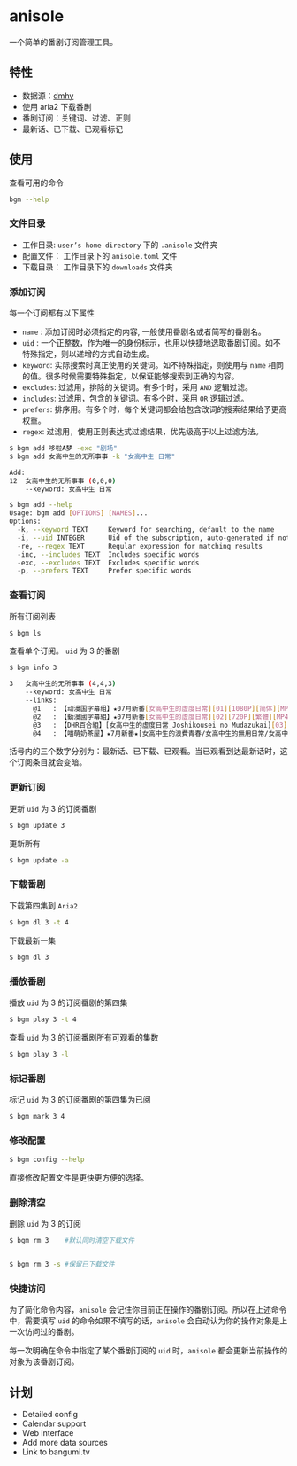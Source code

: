 # anisole
一个简单的番剧订阅管理工具。

## 特性
- 数据源：[dmhy](https://share.dmhy.org/)
- 使用 aria2 下载番剧
- 番剧订阅：关键词、过滤、正则
- 最新话、已下载、已观看标记

## 使用

查看可用的命令

```bash
bgm --help
```
### 文件目录

- 工作目录: `user’s home directory` 下的 `.anisole` 文件夹
- 配置文件： 工作目录下的 `anisole.toml` 文件
- 下载目录： 工作目录下的 `downloads` 文件夹

### 添加订阅

每一个订阅都有以下属性
- `name` : 添加订阅时必须指定的内容, 一般使用番剧名或者简写的番剧名。
- `uid` : 一个正整数，作为唯一的身份标示，也用以快捷地选取番剧订阅。如不特殊指定，则以递增的方式自动生成。
- `keyword`: 实际搜索时真正使用的关键词。如不特殊指定，则使用与 `name` 相同的值。很多时候需要特殊指定，以保证能够搜索到正确的内容。
- `excludes`: 过滤用，排除的关键词。有多个时，采用 `AND` 逻辑过滤。
- `includes`: 过滤用，包含的关键词。有多个时，采用 `OR` 逻辑过滤。
- `prefers`: 排序用。有多个时，每个关键词都会给包含改词的搜索结果给予更高权重。
- `regex`: 过滤用，使用正则表达式过滤结果，优先级高于以上过滤方法。

```bash
$ bgm add 哆啦A梦 -exc "剧场"
$ bgm add 女高中生的无所事事 -k "女高中生 日常"

Add:
12  女高中生的无所事事 (0,0,0)
    --keyword: 女高中生 日常

$ bgm add --help
Usage: bgm add [OPTIONS] [NAMES]...
Options:
  -k, --keyword TEXT     Keyword for searching, default to the name
  -i, --uid INTEGER      Uid of the subscription, auto-generated if not set
  -re, --regex TEXT      Regular expression for matching results
  -inc, --includes TEXT  Includes specific words
  -exc, --excludes TEXT  Excludes specific words
  -p, --prefers TEXT     Prefer specific words
```

### 查看订阅

所有订阅列表
```bash
$ bgm ls
```

查看单个订阅。 `uid` 为 3 的番剧
```bash
$ bgm info 3

3   女高中生的无所事事 (4,4,3)
    --keyword: 女高中生 日常
    --links:
      @1   : 【动漫国字幕组】★07月新番[女高中生的虚度日常][01][1080P][简体][MP4]
      @2   : 【動漫國字幕組】★07月新番[女高中生的虛度日常][02][720P][繁體][MP4]
      @3   : 【DHR百合組】[女高中生的虛度日常_Joshikousei no Mudazukai][03][繁體][720P][MP4]
      @4   : 【喵萌奶茶屋】★7月新番★[女高中生的浪費青春/女高中生的無用日常/女高中生無所事事...
```

括号内的三个数字分别为：最新话、已下载、已观看。当已观看到达最新话时，这个订阅条目就会变暗。

### 更新订阅

更新 `uid` 为 3 的订阅番剧
```bash
$ bgm update 3
```
更新所有
```bash
$ bgm update -a
```
### 下载番剧

下载第四集到 `Aria2`
```bash
$ bgm dl 3 -t 4
```

下载最新一集
```bash
$ bgm dl 3
```

### 播放番剧

播放 `uid` 为 3 的订阅番剧的第四集
```bash
$ bgm play 3 -t 4
```

查看 `uid` 为 3 的订阅番剧所有可观看的集数
```bash
$ bgm play 3 -l
```


### 标记番剧
标记 `uid` 为 3 的订阅番剧的第四集为已阅
```bash
$ bgm mark 3 4
```

### 修改配置
```bash
$ bgm config --help
```

直接修改配置文件是更快更方便的选择。

### 删除清空

删除 `uid` 为 3 的订阅
```bash
$ bgm rm 3    #默认同时清空下载文件


$ bgm rm 3 -s #保留已下载文件
```

### 快捷访问

为了简化命令内容，`anisole` 会记住你目前正在操作的番剧订阅。所以在上述命令中，需要填写 `uid` 的命令如果不填写的话，`anisole` 会自动认为你的操作对象是上一次访问过的番剧。

每一次明确在命令中指定了某个番剧订阅的 `uid` 时，`anisole` 都会更新当前操作的对象为该番剧订阅。

## 计划

- Detailed config
- Calendar support
- Web interface
- Add more data sources
- Link to bangumi.tv
